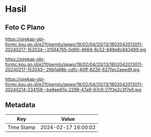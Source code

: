 # Hasil

## Foto C Plano

https://sirekap-obj-formc.kpu.go.id/e21f/pemilu/ppwp/18/02/04/20/13/1802042013011-20240217-152034--31594765-0d90-4664-8c52-848e6c843499.jpg

https://sirekap-obj-formc.kpu.go.id/e21f/pemilu/ppwp/18/02/04/20/13/1802042013011-20240217-152043--26bfa98b-cdfc-40ff-8226-627fec2aeed9.jpg

https://sirekap-obj-formc.kpu.go.id/e21f/pemilu/ppwp/18/02/04/20/13/1802042013011-20240214-234158--be8ee97a-2298-47a9-87c9-27f3e2c3f7e0.jpg


## Metadata

| Key        | Value               |
| ---------- | ------------------- |
| Time Stamp | 2024-02-17 16:00:02 |



